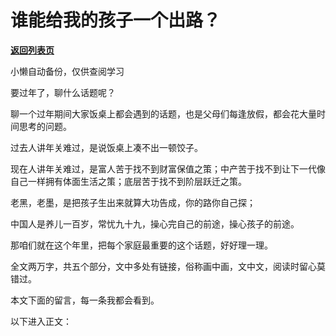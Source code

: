 # 谁能给我的孩子一个出路？

[**返回列表页**](/gzh/记忆承载3)

小懒自动备份，仅供查阅学习

要过年了，聊什么话题呢？

聊一个过年期间大家饭桌上都会遇到的话题，也是父母们每逢放假，都会花大量时间思考的问题。

过去人讲年关难过，是说饭桌上凑不出一顿饺子。

现在人讲年关难过，是富人苦于找不到财富保值之策；中产苦于找不到让下一代像自己一样拥有体面生活之策；底层苦于找不到阶层跃迁之策。  

老黑，老墨，是把孩子生出来就算大功告成，你的路你自己探；

中国人是养儿一百岁，常忧九十九，操心完自己的前途，操心孩子的前途。

那咱们就在这个年里，把每个家庭最重要的这个话题，好好理一理。

全文两万字，共五个部分，文中多处有链接，俗称画中画，文中文，阅读时留心莫错过。

本文下面的留言，每一条我都会看到。

以下进入正文：


